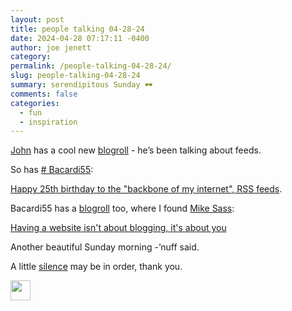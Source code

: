 ```yaml
---
layout: post
title: people talking 04-28-24
date: 2024-04-28 07:17:11 -0400
author: joe jenett
category: 
permalink: /people-talking-04-28-24/
slug: people-talking-04-28-24
summary: serendipitous Sunday 🕶️
comments: false
categories:
  - fun
  - inspiration
---
```

<a href="https://johnjohnston.info/">John</a> has a cool new <a href="https://johnjohnston.info/blog/feedland/">blogroll</a> - he’s been talking about feeds.

So has <a href="https://bacardi55.io/"># Bacardi55</a>:

<a title="Happy 25th birthday to the “backbone of my internet”, RSS feeds" href="https://bacardi55.io/2024/03/16/happy-25th-birthday-to-the-backbone-of-my-internet-rss-feeds/">Happy 25th birthday to the "backbone of my internet", RSS feeds</a>.

Bacardi55 has a <a href="https://bacardi55.io/pages/more/">blogroll</a> too, where I found <a href="https://shellsharks.com/">Mike Sass</a>:

<a title="Having a website isn't about blogging, it's about you" href="https://shellsharks.com/notes/2024/04/17/having-a-website-is-about-you">Having a website isn't about blogging, it's about you</a>

Another beautiful Sunday morning -’nuff said.

A little <a href="https://johnjohnston.info/blog/silent-sunday-25/">silence</a> may be in order, thank you.

<img src="https://simply.joejenett.com/images/eguy.png" alt="" width="32">

<a href="https://brid.gy/publish/mastodon"></a>
